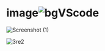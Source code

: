 # image![bgVScode](https://user-images.githubusercontent.com/127299101/223679836-8d897d20-82ed-4f18-a07d-d871f4c2dc93.jpg)

![Screenshot (1)](https://user-images.githubusercontent.com/127299101/223804009-95c26c29-c1d3-453b-9af1-d3e231b7fa99.png)

![3re2](https://github.com/khuong-d4ng/image/assets/127299101/c6005e0a-787e-444f-81b2-bd401cec516c)

